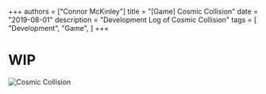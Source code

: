 +++
authors = ["Connor McKinley"]
title = "[Game] Cosmic Collision"
date = "2019-08-01"
description = "Development Log of Cosmic Collision"
tags = [
    "Development",
    "Game",
]
+++

# WIP

![Cosmic Collision](/images/posts/cosmic-collision.png)
